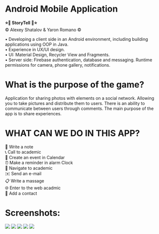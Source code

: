 <h1> Android Mobile Application </h1>

<b> ⭐📱 StoryTell 📱⭐ </b>
<br>
©️ Alexey Shatalov & Yaron Romano ©️

• Developing a client side in an Android environment, including building applications using OOP in Java.
<br>
• Experience in UX/UI design.
<br>
• UI: Material Design, Recycler View and Fragments.
<br>
• Server side: Firebase authentication, database and messaging. Runtime permissions for camera, phone gallery, notifications.


<h1>What is the purpose of the game?</h1>
Application for sharing photos with elements on a social network.
Allowing you to take pictures and distribute them to users.
There is an ability to communicate between users through comments. 
The main purpose of the app is to share experiences.

<h1>WHAT CAN WE DO IN THIS APP?</h1>
📝 Write a note
<br>
📞 Call to academic
<br>
📆 Create an event in Calendar
<br>
⏰ Make a reminder in alarm Clock
<br>
🔎 Navigate to academic
<br>
✉️ Send an e-mail
<br>
📋 Write a massage
<br>
🌐 Enter to the web acadmic
<br>
👩 Add a contact

<h1>Screenshots:</h1>

<img src="https://user-images.githubusercontent.com/69819945/93718617-239e7c80-fb86-11ea-9351-518301b8610a.png">
<img src="https://user-images.githubusercontent.com/69819945/93718621-2600d680-fb86-11ea-9c65-c1d9d84ebaa6.png">
<img src="https://user-images.githubusercontent.com/69819945/93718623-27320380-fb86-11ea-92e5-ef48f27ec104.png">
<img src="https://user-images.githubusercontent.com/69819945/93718627-28fbc700-fb86-11ea-969a-98fa4ea93fa2.png">
<img src="https://user-images.githubusercontent.com/69819945/93718631-2ac58a80-fb86-11ea-9dd1-062857f260b8.png">

